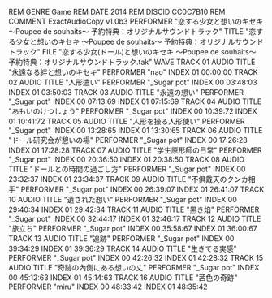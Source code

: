 REM GENRE Game
REM DATE 2014 
REM DISCID CC0C7B10 
REM COMMENT ExactAudioCopy v1.0b3 
PERFORMER "恋する少女と想いのキセキ ～Poupee de souhaits～ 予約特典：オリジナルサウンドトラック" 
TITLE "恋する少女と想いのキセキ ～Poupee de souhaits～ 予約特典：オリジナルサウンドトラック" 
FILE "恋する少女(ドール)と想いのキセキ ～Poupee de souhaits～ 予約特典：オリジナルサウンドトラック.tak" WAVE 
  TRACK 01 AUDIO 
    TITLE "永遠なる絆と想いのキセキ" 
    PERFORMER "nao" 
    INDEX 01 00:00:00 
  TRACK 02 AUDIO 
    TITLE "人形遣い" 
    PERFORMER "_Sugar pot" 
    INDEX 00 03:48:03 
    INDEX 01 03:50:03 
  TRACK 03 AUDIO 
    TITLE "永遠の想い" 
    PERFORMER "_Sugar pot" 
    INDEX 00 07:13:69 
    INDEX 01 07:15:69 
  TRACK 04 AUDIO 
    TITLE "あもいのけつしょう" 
    PERFORMER "_Sugar pot" 
    INDEX 00 10:39:72 
    INDEX 01 10:41:72 
  TRACK 05 AUDIO 
    TITLE "人形を操る人形使い" 
    PERFORMER "_Sugar pot" 
    INDEX 00 13:28:65 
    INDEX 01 13:30:65 
  TRACK 06 AUDIO 
    TITLE "ドール研究会が憩いの場" 
    PERFORMER "_Sugar pot" 
    INDEX 00 17:26:28 
    INDEX 01 17:28:28 
  TRACK 07 AUDIO 
    TITLE "学生原形師の日常" 
    PERFORMER "_Sugar pot" 
    INDEX 00 20:36:50 
    INDEX 01 20:38:50 
  TRACK 08 AUDIO 
    TITLE "ドールとの時間の過ごし方" 
    PERFORMER "_Sugar pot" 
    INDEX 00 23:32:37 
    INDEX 01 23:34:37 
  TRACK 09 AUDIO 
    TITLE "不俱戴天のクンカ相手" 
    PERFORMER "_Sugar pot" 
    INDEX 00 26:39:07 
    INDEX 01 26:41:07 
  TRACK 10 AUDIO 
    TITLE "遺された想い" 
    PERFORMER "_Sugar pot" 
    INDEX 00 29:40:34 
    INDEX 01 29:42:34 
  TRACK 11 AUDIO 
    TITLE "黑き焰" 
    PERFORMER "_Sugar pot" 
    INDEX 00 32:44:17 
    INDEX 01 32:46:17 
  TRACK 12 AUDIO 
    TITLE "旅立ち" 
    PERFORMER "_Sugar pot" 
    INDEX 00 35:58:67 
    INDEX 01 36:00:67 
  TRACK 13 AUDIO 
    TITLE "追跡" 
    PERFORMER "_Sugar pot" 
    INDEX 00 39:34:29 
    INDEX 01 39:36:29 
  TRACK 14 AUDIO 
    TITLE "生きてる実感" 
    PERFORMER "_Sugar pot" 
    INDEX 00 42:26:32 
    INDEX 01 42:28:32 
  TRACK 15 AUDIO 
    TITLE "奇跡の內側にある想いの丈" 
    PERFORMER "_Sugar pot" 
    INDEX 00 45:12:63 
    INDEX 01 45:14:63 
  TRACK 16 AUDIO 
    TITLE "茜色の奇跡" 
    PERFORMER "miru" 
    INDEX 00 48:33:42 
    INDEX 01 48:35:42 
